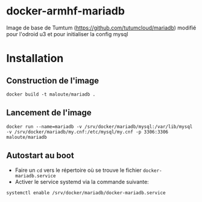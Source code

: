 # docker-armhf-mariadb
Image de base de Tumtum  (https://github.com/tutumcloud/mariadb) modifié pour l'odroid u3 et pour initialiser la config mysql 

# Installation 
## Construction de l'image 
```
docker build -t maloute/mariadb .
```
## Lancement de l'image
```
docker run --name=mariadb -v /srv/docker/mariadb/mysql:/var/lib/mysql -v /srv/docker/mariadb/my.cnf:/etc/mysql/my.cnf -p 3306:3306 maloute/mariadb
```

## Autostart au boot
- Faire un `cd` vers le répertoire où se trouve le fichier `docker-mariadb.service`
- Activer le service systemd via la commande suivante:
```
systemctl enable /srv/docker/mariadb/docker-mariadb.service
```
